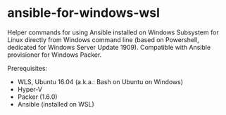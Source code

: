 # ansible-for-windows-wsl
Helper commands for using Ansible installed on Windows Subsystem for Linux directly from Windows command line (based on Powershell, dedicated for Windows Server Update 1909). Compatible with Ansible provisioner for Windows Packer.

Prerequisites:
- WLS, Ubuntu 16.04 (a.k.a.: Bash on Ubuntu on Windows)
- Hyper-V
- Packer (1.6.0)
- Ansible (installed on WSL)